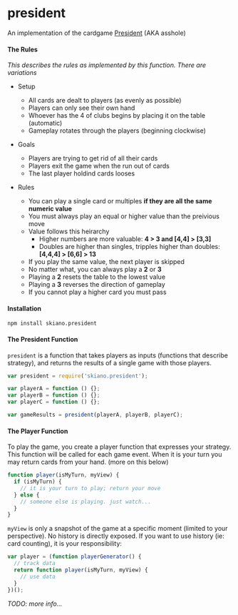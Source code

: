 # president

An implementation of the cardgame [President](https://en.wikipedia.org/wiki/President_(card_game)#General_rules) (AKA asshole)

#### The Rules

_This describes the rules as implemented by this function. There are variations_

* Setup
  * All cards are dealt to players (as evenly as possible)
  * Players can only see their own hand
  * Whoever has the 4 of clubs begins by placing it on the table (automatic)
  * Gameplay rotates through the players (beginning clockwise)

* Goals
  * Players are trying to get rid of all their cards
  * Players exit the game when the run out of cards
  * The last player holdind cards looses

* Rules
  * You can play a single card or multiples __if they are all the same numeric value__
  * You must always play an equal or higher value than the preivious move
  * Value follows this heirarchy
    * Higher numbers are more valuable:  __4 > 3 and [4,4] > [3,3]__
    * Doubles are higher than singles, tripples higher than doubles: __[4,4,4] > [6,6] > 13__
  * If you play the same value, the next player is skipped
  * No matter what, you can always play a __2__ or __3__
  * Playing a __2__ resets the table to the lowest value
  * Playing a __3__ reverses the direction of gameplay
  * If you cannot play a higher card you must pass

  



#### Installation

```
npm install skiano.president
```

#### The President Function

```president``` is a function that takes players as inputs (functions that describe strategy), and returns the results of a single game with those players.

```javascript
var president = require('skiano.president');

var playerA = function () {};
var playerB = function () {};
var playerC = function () {};

var gameResults = president(playerA, playerB, playerC);

```

#### The Player Function

To play the game, you create a player function that expresses your strategy. This function will be called for each game event. When it is your turn you may return cards from your hand. (more on this below)

```javascript
function player(isMyTurn, myView) {
  if (isMyTurn) {
    // it is your turn to play; return your move
  } else {
    // someone else is playing. just watch...
  }
}
```

```myView``` is only a snapshot of the game at a specific moment (limited to your perspective). No history is directly exposed. If you want to use history (ie: card counting), it is your responsibility:

```javascript
var player = (function playerGenerator() {
  // track data
  return function player(isMyTurn, myView) {
    // use data
  }
})();
```

_TODO: more info..._
